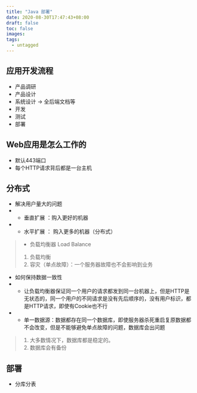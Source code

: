 ```yaml
---
title: "Java 部署"
date: 2020-08-30T17:47:43+08:00
draft: false
toc: false
images:
tags:
  - untagged
---
```

## 应用开发流程
- 产品调研
- 产品设计
- 系统设计 -> 全后端文档等
- 开发
- 测试
- 部署
## Web应用是怎么工作的
- 默认443端口
-  每个HTTP请求背后都是一台主机
## 分布式
- 解决用户量大的问题
- - 垂直扩展 ：购入更好的机器
- - 水平扩展 ： 购入更多的机器（分布式）
> - 负载均衡器 Load Balance
> 1. 负载均衡
> 2. 容灾（单点故障）：一个服务器故障也不会影响到业务  
- 如何保持数据一致性 
- - 让负载均衡器保证同一个用户的请求都发到同一台机器上，但是HTTP是无状态的，同一个用户的不同请求是没有先后顺序的，没有用户标识，都是HTTP请求，即使有Cookie也不行
- - 单一数据源：数据都存在同一个数据库，即使服务器杀死重启复原数据都不会改变，但是不能够避免单点故障的问题，数据库会出问题
> 1. 大多数情况下，数据库都是稳定的。
> 2. 数据库会有备份
## 部署
- 分库分表


